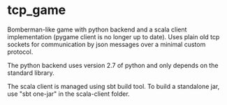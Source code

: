 tcp_game
========
Bomberman-like game with python backend and a scala client implementation (pygame client is no longer up to date). 
Uses plain old tcp sockets for communication by json messages over a minimal custom protocol.

The python backend uses version 2.7 of python and only depends on the standard library.

The scala client is managed using sbt build tool. To build a standalone jar, use "sbt one-jar" in the scala-client folder.
